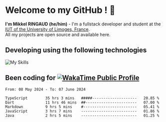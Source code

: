 # Welcome to my GitHub ! 🌃
**I'm Mikkel RINGAUD (he/him)** - I'm a fullstack developer and student at the [IUT of the University of Limoges, France](https://iut.unilim.fr). \
All my projects are open source and available here.

## Developing using the following technologies

![My Skills](https://skillicons.dev/icons?i=dart,solidjs,pnpm,nodejs,ts,js,vercel,html,css,astro,git,md,discord,electron,figma,obsidian,github,windows,arch,bash,bun,c,cloudflare,linux,py,tailwind,vscode,nginx,npm,tauri,vite,zig,yarn,windicss&theme=dark)


## Been coding for [![WakaTime Public Profile](https://wakatime.com/badge/user/0839e595-e07a-435c-8d59-ed95f2a3d6dd.svg?style=flat-square)](https://wakatime.com/@0839e595-e07a-435c-8d59-ed95f2a3d6dd)

<!--START_SECTION:waka-->

```plain
From: 08 May 2024 - To: 07 June 2024

TypeScript        35 hrs 3 mins   #####--------------------   20.85 %
Dart              11 hrs 46 mins  ##-----------------------   07.00 %
Markdown          9 hrs 5 mins    #------------------------   05.41 %
JavaScript        3 hrs 7 mins    -------------------------   01.86 %
Java              2 hrs 5 mins    -------------------------   01.25 %
```

<!--END_SECTION:waka-->
